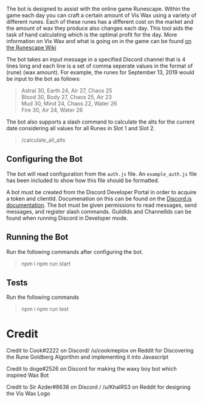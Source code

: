 The bot is designed to assist with the online game Runescape. Within the game each day you can craft a certain amount of Vis Wax using a variety of different runes. Each of these runes has a different cost on the market and the amount of wax they produce also changes each day. This tool aids the task of hand calculating which is the optimal profit for the day. More information on Vis Wax and what is going on in the game can be found [on the Runescape Wiki](https://runescape.wiki/w/Rune_Goldberg_Machine)

The bot takes an input message in a specified Discord channel that is 4 lines long and each line is a set of comma seperate values in the format of (rune) (wax amount).
For example, the runes for September 13, 2019 would be input to the bot as follows:
>Astral 30, Earth 24, Air 27, Chaos 25  
>Blood 30, Body 27, Chaos 25, Air 23  
>Mud 30, Mind 24, Chaos 22, Water 26  
>Fire 30, Air 24, Water 26  

The bot also supports a slash command to calculate the alts for the current date considering all values for all Runes in Slot 1 and Slot 2.
> /calculate_all_alts

## Configuring the Bot

The bot will read configuration from the `auth.js` file. An `example_auth.js` file has been included to show how this file should be formatted.

A bot must be created from the Discord Developer Portal in order to acquire a token and clientId. Documenation on this can be found on the [Discord.js documentation](https://discordjs.guide/preparations/setting-up-a-bot-application.html). The bot must be given permissions to read messages, send messages, and register slash commands. GuildIds and ChannelIds can be found when running Discord in Developer mode.

## Running the Bot

Run the following commands after configuring the bot.
> npm i
> npm run start

## Tests

Run the following commands
> npm i
> npm run test

# Credit

Credit to Cook#2222 on Discord/ /u/cookmeplox on Reddit for Discovering the Rune Goldberg Algorithm and implementing it into Javascript

Credit to doge#2526 on Discord for making the waxy boy bot which inspired Wax Bot

Credit to Sir Azder#8638 on Discord / /u/KhalRS3 on Reddit for designing the Vis Wax Logo

